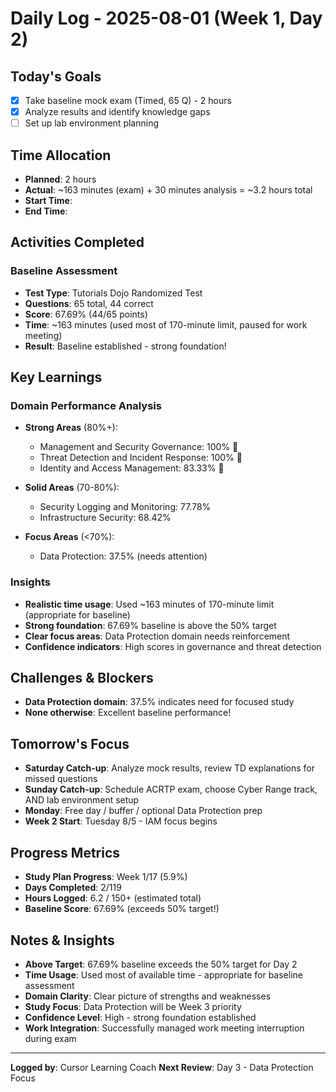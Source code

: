 # Daily Log - 2025-08-01 (Week 1, Day 2)

## Today's Goals
- [x] Take baseline mock exam (Timed, 65 Q) - 2 hours
- [x] Analyze results and identify knowledge gaps
- [ ] Set up lab environment planning

## Time Allocation
- **Planned**: 2 hours
- **Actual**: ~163 minutes (exam) + 30 minutes analysis = ~3.2 hours total
- **Start Time**: 
- **End Time**: 

## Activities Completed

### Baseline Assessment
- **Test Type**: Tutorials Dojo Randomized Test
- **Questions**: 65 total, 44 correct
- **Score**: 67.69% (44/65 points)
- **Time**: ~163 minutes (used most of 170-minute limit, paused for work meeting)
- **Result**: Baseline established - strong foundation!

## Key Learnings

### Domain Performance Analysis
- **Strong Areas** (80%+):
  - Management and Security Governance: 100% 🎯
  - Threat Detection and Incident Response: 100% 🎯
  - Identity and Access Management: 83.33% 🎯

- **Solid Areas** (70-80%):
  - Security Logging and Monitoring: 77.78%
  - Infrastructure Security: 68.42%

- **Focus Areas** (<70%):
  - Data Protection: 37.5% (needs attention)

### Insights
- **Realistic time usage**: Used ~163 minutes of 170-minute limit (appropriate for baseline)
- **Strong foundation**: 67.69% baseline is above the 50% target
- **Clear focus areas**: Data Protection domain needs reinforcement
- **Confidence indicators**: High scores in governance and threat detection

## Challenges & Blockers
- **Data Protection domain**: 37.5% indicates need for focused study
- **None otherwise**: Excellent baseline performance!

## Tomorrow's Focus
- **Saturday Catch-up**: Analyze mock results, review TD explanations for missed questions
- **Sunday Catch-up**: Schedule ACRTP exam, choose Cyber Range track, AND lab environment setup
- **Monday**: Free day / buffer / optional Data Protection prep
- **Week 2 Start**: Tuesday 8/5 - IAM focus begins

## Progress Metrics
- **Study Plan Progress**: Week 1/17 (5.9%)
- **Days Completed**: 2/119
- **Hours Logged**: 6.2 / 150+ (estimated total)
- **Baseline Score**: 67.69% (exceeds 50% target!)

## Notes & Insights
- **Above Target**: 67.69% baseline exceeds the 50% target for Day 2
- **Time Usage**: Used most of available time - appropriate for baseline assessment
- **Domain Clarity**: Clear picture of strengths and weaknesses
- **Study Focus**: Data Protection will be Week 3 priority
- **Confidence Level**: High - strong foundation established
- **Work Integration**: Successfully managed work meeting interruption during exam

---
**Logged by**: Cursor Learning Coach
**Next Review**: Day 3 - Data Protection Focus 